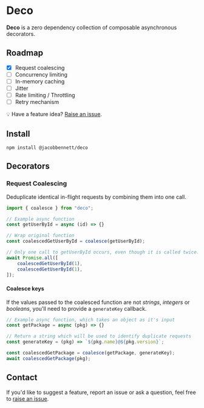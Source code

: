 # Deco
**Deco** is a zero dependency collection of composable asynchronous decorators.  

## Roadmap
* [x] Request coalescing
* [ ] Concurrency limiting
* [ ] In-memory caching
* [ ] Jitter
* [ ] Rate limiting / Throttling
* [ ] Retry mechanism

💡 Have a feature idea? [Raise an issue](https://github.com/jacob-bennett/deco/issues/new?title=Feature%20request:%20).


## Install
```npm install @jacobbennett/deco```


## Decorators
### Request Coalescing
Deduplicate identical in-flight requests by combining them into one call.

```javascript
import { coalesce } from "deco";

// Example async function
const getUserById = async (id) => {}

// Wrap original function
const coalescedGetUserById = coalesce(getUserById);

// Only one call to getUserById occurs, even though it is called twice.
await Promise.all([
    coalescedGetUserById(1),
    coalescedGetUserById(1),
]); 
```

#### Coalesce keys
If the values passed to the coalesced function are not *strings*, *integers* or *booleans*, you'll need to provide a `generateKey` callback.  

```javascript
// Example async function, which takes an object as it's input
const getPackage = async (pkg) => {}

// Return a string which will be used to identify duplicate requests
const generateKey = (pkg) => `${pkg.name}@${pkg.version}`;

const coalescedGetPackage = coalesce(getPackage, generateKey); 
await coalescedGetPackage(pkg);
```

## Contact
If you'd like to suggest a feature, report an issue or ask a question, feel free to [raise an issue](https://github.com/jacob-bennett/deco/issues/new).
